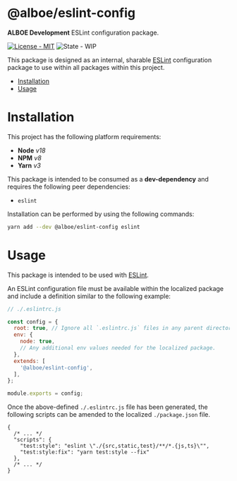 # @alboe/eslint-config

**ALBOE Development** ESLint configuration package.

[![License - MIT](https://shields.io/badge/License-MIT-blue?style=flat)](https://github.com/alboe-development/alboe/blob/main/LICENSE)
![State - WIP](https://shields.io/badge/State-WIP-orange?style=flat)

This package is designed as an internal, sharable [ESLint](https://eslint.org/) configuration package to use within all packages within this project.

* [Installation](#installation)
* [Usage](#usage)

# Installation

This project has the following platform requirements:

* **Node** *v18*
* **NPM** *v8*
* **Yarn** *v3*

This package is intended to be consumed as a **dev-dependency** and requires the following peer dependencies:

* `eslint`

Installation can be performed by using the following commands:

```bash
yarn add --dev @alboe/eslint-config eslint
```

# Usage

This package is intended to be used with [ESLint](https://eslint.org/).

An ESLint configuration file must be available within the localized package and include a definition similar to the following example:

```js
// ./.eslintrc.js

const config = {
  root: true, // Ignore all `.eslintrc.js` files in any parent directories.
  env: {
    node: true,
    // Any additional env values needed for the localized package.
  },
  extends: [
    '@alboe/eslint-config',
  ],
};

module.exports = config;
```

Once the above-defined `./.eslintrc.js` file has been generated, the following scripts can be amended to the localized `./package.json` file.

```json5
{
  /* ... */
  "scripts": {
    "test:style": "eslint \"./{src,static,test}/**/*.{js,ts}\"",
    "test:style:fix": "yarn test:style --fix"
  },
  /* ... */
}
```
